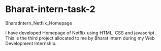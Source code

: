 # Bharat-intern-task-2
BharatIntern_Netflix_Homepage

I have developed Homepage of Netflix using HTML, CSS and javascript. This is the third project allocated to me by Bharat Intern during my Web Development Internship.
